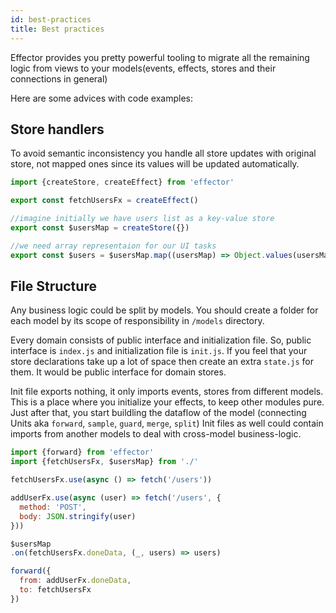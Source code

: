 ```yaml
---
id: best-practices
title: Best practices
---
```


Effector provides you pretty powerful tooling to migrate all the remaining logic from views to your models(events, effects, stores and their connections in general)

Here are some advices with code examples:

## Store handlers

To avoid semantic inconsistency  you handle all store updates with original store, not mapped ones since its values will be updated automatically.

```js title="users/index.js"
import {createStore, createEffect} from 'effector'

export const fetchUsersFx = createEffect()

//imagine initially we have users list as a key-value store
export const $usersMap = createStore({}) 

//we need array representaion for our UI tasks
export const $users = $usersMap.map((usersMap) => Object.values(usersMap))

```



## File Structure

Any business logic could be split by models. You should create a folder for each model by its scope of responsibility in `/models` directory. 

Every domain consists of public interface and initialization file. So, public interface is `index.js` and initialization file is `init.js`.
If you feel that your store declarations take up a lot of space then create an extra `state.js` for them. It would be public interface for domain stores.

Init file exports nothing, it only imports events, stores from different models. 
This is a place where you initialize your effects, to keep other modules pure. Just after that, you start buildling the dataflow of the model (connecting Units aka `forward`, `sample`, `guard`, `merge`, `split`)
Init files as well could contain imports from another models to deal with cross-model business-logic. 

```js title="users/init.js"
import {forward} from 'effector'
import {fetchUsersFx, $usersMap} from './'

fetchUsersFx.use(async () => fetch('/users'))

addUserFx.use(async (user) => fetch('/users', {
  method: 'POST', 
  body: JSON.stringify(user)
}))

$usersMap
.on(fetchUsersFx.doneData, (_, users) => users)

forward({
  from: addUserFx.doneData,
  to: fetchUsersFx
})
```

